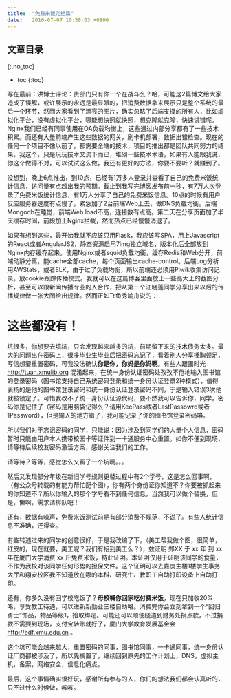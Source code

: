 ```yaml
---
title:  "免费米饭完结篇"
date:   2016-07-07 10:58:03 +0800
---
```



## 文章目录
{:.no_toc}

* toc
{:toc}


写在最前：洪博士评论：贵部门只有你一个在战斗么？哈，可能这2篇博文给大家造成了误解，或许展示的永远是最显眼的，把消费数据拿来展示只是整个系统的最后一个环节，然而大家看到了漂亮的图片，确实忽略了后端支撑的所有人，比如虚拟化平台，没有虚拟化平台，哪能想快照就快照，想克隆就克隆，快速试错呢。Nginx我们已经有同事使用在OA负载均衡上，这些通过内部分享都有了一些技术积累。而还有大量前端产生这些数据的网关，刷卡机部署，数据出错检查。现在的任何一个项目不像以前了，都需要全端的技术，项目的推出都是团队共同努力的结果。我这个，只是玩玩技术交流下而已，堆砌一些技术术语，如果有人能跟我说，你这个做得不对，可以试试这么做，我还有更好的方法，你要不要听？就赚到了。

没想到，晚上6点推出，到10点，已经有1万多人登录并查看了自己的免费米饭统计信息，访问量有点超出我的预期。截止到我写完博客发布前一秒，有7万人次登录了免费米饭统计信息，有1万人分享了自己的免费米饭信息。10点的时候有用户反应服务器速度有点慢了，紧急加了2台前端Web上去，做DNS负载均衡。后端Mongodb在睡觉，前端Web load不高，连接数有点高。第二天在分享页面加了半天缓存时间，前段加上Nginx拦截，然而热点已经慢慢消退了。

如果有想到这些，最开始我就不应该只用Flask，我应该写SPA，用上Javascript的React或者AngularJS2，静态资源启用7img独立域名，版本化后全部放到Nginx内存缓存起来。使用Nginx或者squid负载均衡，缓存Redis和Web分开，前端动静分离，能cache全部cache，每个页面输出cache-control。后端Log分析用AWStats，或者ELK，由于过了负载均衡，所以前端还必须用Piwik收集访问记录。放cookie跟踪传播模式。我就可以在这篇博客里面放上一些高大上的截图分析，甚至可以跟新闻传播专业的人合作，把从第一个江晓莲同学分享出来以后的传播规律做一张大图给出规律。然而正如飞鱼秀喻舟说的：
<h1>这些都没有！</h1>

坑很多，你想要去填坑，只会发现越来越多的坑，前期留下来的技术债务太多。最大的问题出在密码上，很多毕业生毕业后把密码忘记了，看着别人分享捶胸顿足，写信想要重置密码，可我没法确认**你是你，你妈是你妈啊**。有些人跟圕时光 http://tuan.xmulib.org 混淆起来，在统一身份认证密码处孜孜不倦地输入图书馆的登录密码（图书馆支持自己系统密码登录和统一身份认证登录2种模式），值得表扬的是他的图书馆登录密码和统一身份认证登录密码不同，于是输入错误3次他就被锁定了。可惜我改不了统一身份认证源代码，要不然我可以告诉你，同学，密码你是记住了（密码是用脑袋记得么？请用KeePass或者LastPassowrd或者1Password），但是输入的地方错了，我可能记录了你的图书馆登录密码咯。

所以我们对于忘记密码的同学，只能说：因为涉及到同学们的大量个人信息，密码暂时只能由用户本人携带校园卡等证件到一卡通服务中心重置。如你不便到现场，请等待后续校友密码激活方案，感谢关注我们的工作。

请等待？等等，感觉怎么又留了一个坑啊。。。

然后又发现部分年级在新旧学号规则更替过程中有2个学号，这是怎么回事啊，（有公众号转载的有能力帮忙配个图），你有两个身份证你知道不？你要被抓起来的你知道不？所以你输入的那个学号看不到任何信息，当然我可以做个替换，但是，懒啊，需求请排队吧！

还有，数据有噪声，免费米饭测试前期有部分消费不规范，不说了。有些人统计信息不准确，还得查。

有些转述过来的同学的创意很好，于是我改编了下，（美工帮我做个图，很简单，红皮的，现在就要，美工呢？我们有招到美工么？），兹证明 郑XX 于 xx 年 到 xx 年在厦门大学消费 xx 斤免费米饭，特此证明。本证明仅用于证明该同学的食量，不作为我校对该同学任何形势的担保文件。这个证明可以去嘉庚主楼1楼学生事务大厅和翔安校区我不知道放在哪的本科、研究生、教职工自助打印设备上自助打印。

还有，你多久没有回学校吃饭了？**母校喊你回家吃付费米饭**，现在只加收20%咯，享受教工待遇，可以进新新勤业三楼自助咯。消费完你会立刻拿到一个“回归勇士”饰品，物品等级1，拾取绑定。可能还可以顺便绕道到财务处捐点款，不过捐款不需要到现场，支付宝转账就好了，厦门大学教育发展基金会 http://edf.xmu.edu.cn 。

这个坑可能会越来越大，重置密码的同事，图书馆同事，一卡通同事，统一身份认证厂商都被涉及了，所以先搁置了，继续回到原先的工作计划上，DNS，虚拟主机，备案，网络安全，信息化痛点。

最后，这个事情确实很好玩，感谢所有参与的人，你们的想法我们都会认真听的，只不过什么时候做，咳咳。





